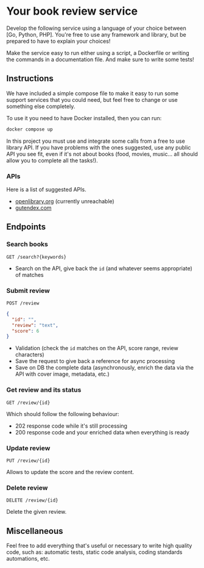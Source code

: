 # Your book review service

Develop the following service using a language of your choice between [Go, Python, PHP].
You're free to use any framework and library, but be prepared to have to explain your choices!

Make the service easy to run either using a script, a Dockerfile or writing the commands in a documentation file.
And make sure to write some tests!

## Instructions

We have included a simple compose file to make it easy to run some support services that you could need, but feel free
to change or use something else completely.

To use it you need to have Docker installed, then you can run:

```bash
docker compose up
```

In this project you must use and integrate some calls from a free to use library API.
If you have problems with the ones suggested, use any public API you see fit, even if it's not about books (food,
movies, music... all should allow you to complete all the tasks!).

### APIs

Here is a list of suggested APIs.

- [openlibrary.org](https://openlibrary.org/developers/api) (currently unreachable)
- [gutendex.com](https://gutendex.com)

## Endpoints

### Search books

```http
GET /search?{keywords}
```

- Search on the API, give back the `id` (and whatever seems appropriate) of matches

### Submit review

```http
POST /review
```

```json
{
  "id": "",
  "review": "text",
  "score": 6
}
```

- Validation (check the `id` matches on the API, score range, review characters)
- Save the request to give back a reference for async processing
- Save on DB the complete data (asynchronously, enrich the data via the API with cover image, metadata, etc.)

### Get review and its status

```http
GET /review/{id}
```

Which should follow the following behaviour:

- 202 response code while it's still processing
- 200 response code and your enriched data when everything is ready

### Update review

```http
PUT /review/{id}
```

Allows to update the score and the review content.

### Delete review

```http
DELETE /review/{id}
```

Delete the given review.

## Miscellaneous

Feel free to add everything that's useful or necessary to write high quality code, such as: automatic tests, static code
analysis, coding standards automations, etc.
